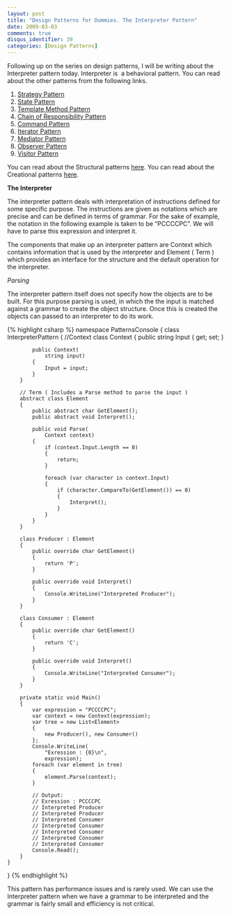 ```yaml
---
layout: post
title: "Design Patterns for Dummies. The Interpreter Pattern"
date: 2009-03-03
comments: true
disqus_identifier: 39
categories: [Design Patterns]
---
```

Following up on the series on design patterns, I will be writing about
the Interpreter pattern today. Interpreter is  a behavioral pattern. You
can read about the other patterns from the following links.

1.  [Strategy
    Pattern](/Post/30/Design-Patterns-for-Dummies.-The-Strategy-Pattern.aspx)
2.  [State
    Pattern](/Post/31/Design-Patterns-for-Dummies.-The-State-Pattern.aspx)
3.  [Template Method
    Pattern](/Post/32/Design-Patterns-for-Dummies.-The-Template-Method-Pattern.aspx)
4.  [Chain of Responsibility
    Pattern](/Post/33/Design-Patterns-for-Dummies.-The-Chain-of-Responsibility-Pattern.aspx)
5.  [Command
    Pattern](/Post/34/Design-Patterns-for-Dummies.-The-Command-Pattern.aspx)
6.  [Iterator
    Pattern](/Post/35/Design-Patterns-for-Dummies.-The-Iterator-Pattern.aspx)
7.  [Mediator
    Pattern](/Post/36/Design-Patterns-for-Dummies.-The-Mediator-Pattern.aspx)
8.  [Observer
    Pattern](/Post/37/Design-Patterns-for-Dummies.-The-Observer-Pattern.aspx)
9.  [Visitor
    Pattern](/Post/38/Design-Patterns-for-Dummies.-The-Visitor-Pattern.aspx)

You can read about the Structural patterns
[here](/Post/23/Structural-Design-Patterns.aspx). 
You can read about the Creational patterns
[here](/Post/29/Creational-Design-Patterns.aspx).

**The Interpreter**

The interpreter pattern deals with interpretation of instructions
defined for some specific purpose. The instructions are given as
notations which are precise and can be defined in terms of grammar. For
the sake of example, the notation in the following example is taken to
be “PCCCCPC”. We will have to parse this expression and interpret it.

The components that make up an interpreter pattern are Context which
contains information that is used by the interpreter and Element ( Term
) which provides an interface for the structure and the default
operation for the interpreter.

*Parsing* 

The interpreter pattern itself does not specify how the objects are to
be built. For this purpose parsing is used, in which the the input is
matched against a grammar to create the object structure. Once this is
created the objects can passed to an interpreter to do its work.

{% highlight csharp %}
namespace PatternsConsole
{
    class InterpreterPattern
    {
        //Context
        class Context
        {
            public string Input { get; set; }

            public Context(
                string input)
            {
                Input = input;
            }
        }

        // Term ( Includes a Parse method to parse the input )
        abstract class Element
        {
            public abstract char GetElement();
            public abstract void Interpret();

            public void Parse(
                Context context)
            {
                if (context.Input.Length == 0)
                {
                    return;
                }

                foreach (var character in context.Input)
                {
                    if (character.CompareTo(GetElement()) == 0)
                    {
                        Interpret();
                    }
                }
            }
        }

        class Producer : Element
        {
            public override char GetElement()
            {
                return 'P';
            }

            public override void Interpret()
            {
                Console.WriteLine("Interpreted Producer");
            }
        }

        class Consumer : Element
        {
            public override char GetElement()
            {
                return 'C';
            }

            public override void Interpret()
            {
                Console.WriteLine("Interpreted Consumer");
            }
        }

        private static void Main()
        {
            var expression = "PCCCCPC";
            var context = new Context(expression);
            var tree = new List<Element>
            {
                new Producer(), new Consumer()
            };
            Console.WriteLine(
                "Exression : {0}\n",
                expression);
            foreach (var element in tree)
            {
                element.Parse(context);
            }

            // Output:
            // Exression : PCCCCPC
            // Interpreted Producer
            // Interpreted Producer
            // Interpreted Consumer
            // Interpreted Consumer
            // Interpreted Consumer
            // Interpreted Consumer
            // Interpreted Consumer
            Console.Read();
        }
    }
}
{% endhighlight %}

This pattern has performance issues and is rarely used. We can use the
Interpreter pattern when we have a grammar to be interpreted and the
grammar is fairly small and efficiency is not critical.

